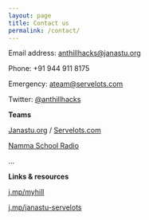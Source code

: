 ```yaml
---
layout: page
title: Contact us
permalink: /contact/
---
```


Email address: [anthillhacks@janastu.org](anthillhacks@janastu.org)

Phone: +91 944 911 8175

Emergency: ateam@servelots.com

Twitter: [@anthillhacks](twitter.com/anthillhacks)

**Teams**

[Janastu.org](janastu.org) / [Servelots.com](servelots.com)

[Namma School Radio](namdu1radio.com)

...


**Links & resources**

[j.mp/myhill](j.mp/myhill)

[j.mp/janastu-servelots](j.mp/janastu-servelots)


